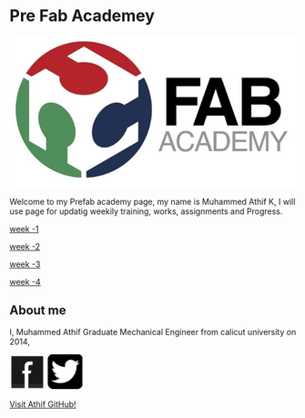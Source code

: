 # Pre Fab Academey



![](img/fablogo.jpg)


Welcome to my Prefab academy page, my name is Muhammed Athif K, I will use page for updatig weekily training, works, assignments and Progress.



[week -1](week.html)

[week -2](week.html)

[week -3](week.html)

[week -4](week.html)





## About me

I, Muhammed Athif  Graduate Mechanical Engineer from calicut university on 2014,
 
 [![Facebook](img/fb.png)](https://www.facebook.com/athifmkd) [![Twitter](img/twitter.png)](https://twitter.com/m_aathif)



[Visit Athif GitHub!](https://www.mathif.github.io
)

